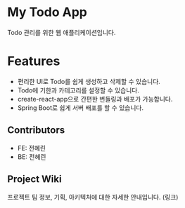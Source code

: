 # My Todo App

Todo 관리를 위한 웹 애플리케이션입니다.

# Features

- 편리한 UI로 Todo를 쉽게 생성하고 삭제할 수 있습니다.
- Todo에 기한과 카테고리를 설정할 수 있습니다.
- create-react-app으로 간편한 번들링과 배포가 가능합니다.
- Spring Boot로 쉽게 서버 배포를 할 수 있습니다.

## Contributors

- FE: 전혜린
- BE: 전혜린

## Project Wiki

프로젝트 팀 정보, 기획, 아키텍처에 대한 자세한 안내입니다.
(링크)

